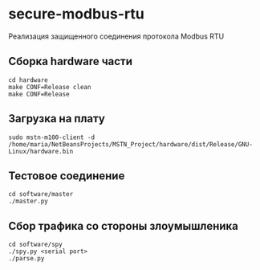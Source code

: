 # secure-modbus-rtu

Реализация защищенного соединения протокола Modbus RTU

## Сборка hardware части
```
cd hardware
make CONF=Release clean
make CONF=Release
```

## Загрузка на плату
```
sudo mstn-m100-client -d /home/maria/NetBeansProjects/MSTN_Project/hardware/dist/Release/GNU-Linux/hardware.bin
```

## Тестовое соединение
```
cd software/master
./master.py
```

## Сбор трафика со стороны злоумышленика
```
cd software/spy
./spy.py <serial port>
./parse.py
```
